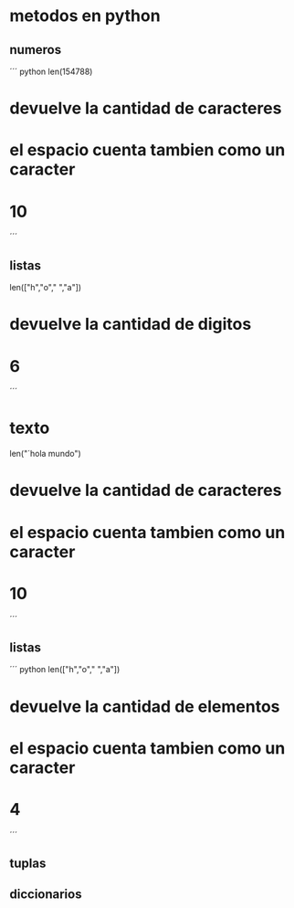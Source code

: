 # metodos en python
## numeros
´´´ python
len(154788)
# devuelve la cantidad de caracteres
# el espacio cuenta tambien como un caracter
# 10
´´´
## listas
len(["h","o"," ","a"])
# devuelve la cantidad de digitos
# 6
´´´
# texto
len("´hola mundo")
# devuelve la cantidad de caracteres
# el espacio cuenta tambien como un caracter
# 10
´´´
## listas
´´´ python
len(["h","o"," ","a"])
# devuelve la cantidad de elementos
# el espacio cuenta tambien como un caracter
# 4
´´´
## tuplas
## diccionarios
